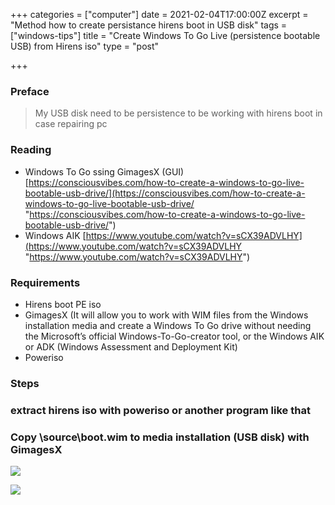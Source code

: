 +++
categories = ["computer"]
date = 2021-02-04T17:00:00Z
excerpt = "Method how to create persistance hirens boot in USB disk"
tags = ["windows-tips"]
title = "Create Windows To Go Live (persistence bootable USB) from Hirens iso"
type = "post"

+++
### Preface

> My USB disk need to be persistence to be working with hirens boot in case repairing pc

### Reading

* Windows To Go ssing GimagesX (GUI) [https://consciousvibes.com/how-to-create-a-windows-to-go-live-bootable-usb-drive/](https://consciousvibes.com/how-to-create-a-windows-to-go-live-bootable-usb-drive/ "https://consciousvibes.com/how-to-create-a-windows-to-go-live-bootable-usb-drive/")
* Windows AIK [https://www.youtube.com/watch?v=sCX39ADVLHY](https://www.youtube.com/watch?v=sCX39ADVLHY "https://www.youtube.com/watch?v=sCX39ADVLHY")

### Requirements

* Hirens boot PE iso
* GimagesX (It will allow you to work with WIM files from the Windows installation media and create a Windows To Go drive without needing the Microsoft’s official Windows-To-Go-creator tool, or the Windows AIK or ADK (Windows Assessment and Deployment Kit)
* Poweriso

### Steps

### extract hirens iso with poweriso or another program like that

### Copy **\\source\\boot.wim** to media installation (USB disk) with **GimagesX**

![](https://res.cloudinary.com/bimagv/image/upload/v1612515362/2021-01/123/2021-02-05--T08-13-58_uqps04.png)

![](https://res.cloudinary.com/bimagv/image/upload/v1612515463/2021-01/123/2021-02-05--T07-59-13_oynjap.png)